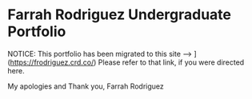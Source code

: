 # Farrah Rodriguez Undergraduate Portfolio

NOTICE: This portfolio has been migrated to this site --> [](https://frodriguez.crd.co/)](https://frodriguez.crd.co/)
Please refer to that link, if you were directed here.

My apologies and Thank you,
Farrah Rodriguez
